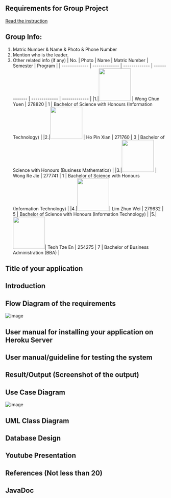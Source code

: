 ## Requirements for Group Project
[Read the instruction](https://github.com/STIW3054-A221/class-activity-soc/blob/main/GroupProject.md)

## Group Info:
1. Matric Number & Name & Photo & Phone Number
1. Mention who is the leader.
1. Other related info (if any)
| No. | Photo | Name | Matric Number  | Semester  | Program  |
| ------------- | ------------- | ------------- | ------------- | ------------- | ------------- |
|1.|<img src="Photo/yuen_photo.jpeg" width=100> | Wong Chun Yuen | 278820 | 1 | Bachelor of Science with Honours (Information Technology) |
|2.|<img src= "Photo/profilepic.jpeg" width=100> | Ho Pin Xian  | 271760  | 3 | Bachelor of Science with Honours (Business Mathematics)  |
|3.|<img src= "Photo/Re%20Jie.passport%20photo.JPG" width=100>  | Wong Re Jie | 277741 | 1 | Bachelor of Science with Honours (Information Technology) |
|4.|<img src= "Photo/Passport%20pic.JPG" width=100>| Lim Zhun Wei | 279632  | 5 | Bachelor of Science with Honours (Information Technology)  |
|5.|<img src= "https://github.com/STIA1113-A201/groupproject-intelligence/blob/main/Photo/QuinnTeoh%20Resized.jpg?raw=true" width=100>| Teoh Tze En  | 254275  | 7 | Bachelor of Business Administration (BBA) |

## Title of your application
## Introduction
## Flow Diagram of the requirements
![image](https://user-images.githubusercontent.com/73087918/201609578-53778479-85ee-4668-a786-b1b7467b81fd.png)

## User manual for installing your application on Heroku Server
## User manual/guideline for testing the system
## Result/Output (Screenshot of the output)
## Use Case Diagram
![image](https://user-images.githubusercontent.com/73087918/201609653-8274050a-81b4-4f53-a7f3-3c5bc3708d61.png)

## UML Class Diagram
## Database Design
## Youtube Presentation
## References (Not less than 20)
## JavaDoc
